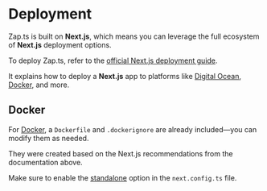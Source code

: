 # Deployment

Zap.ts is built on **Next.js**, which means you can leverage the full ecosystem of **Next.js** deployment options.

To deploy Zap.ts, refer to the [official Next.js deployment guide](https://nextjs.org/docs/app/getting-started/deploying).

It explains how to deploy a **Next.js** app to platforms like [Digital Ocean](https://www.digitalocean.com/), [Docker](https://www.docker.com/), and more.

## Docker

For [Docker](https://www.docker.com/), a `Dockerfile` and `.dockerignore` are already included—you can modify them as needed.

They were created based on the Next.js recommendations from the documentation above.

Make sure to enable the [standalone](https://nextjs.org/docs/app/api-reference/config/next-config-js/output#automatically-copying-traced-files) option in the `next.config.ts` file.